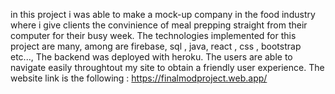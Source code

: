 in this project i was able to make a mock-up company in the food industry where i give clients the convinience of meal prepping straight from their computer for their busy week. The technologies implemented for this project are many, among are firebase, sql , java, react , css , bootstrap etc..., The backend was deployed with heroku. The users are able to navigate easily throughtout my site to obtain a friendly user experience. The website link is the following : https://finalmodproject.web.app/